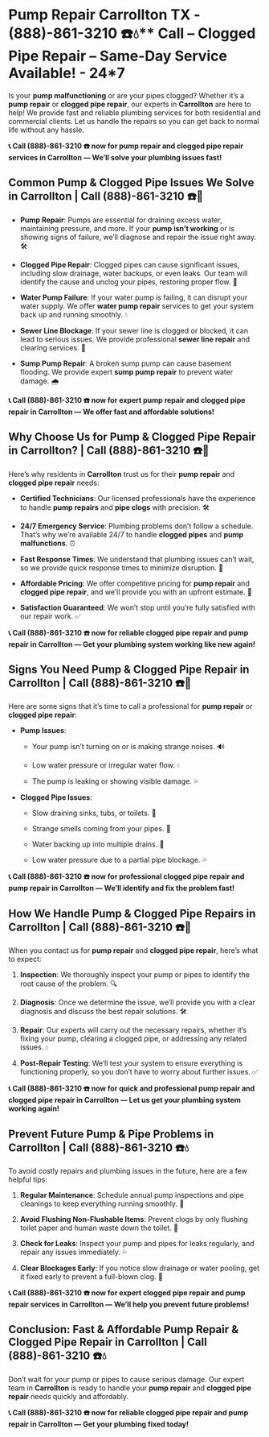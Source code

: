 # Pump Repair Carrollton TX - (888)-861-3210 ☎️💧** Call –  Clogged Pipe Repair – Same-Day Service Available! - 24*7

Is your **pump malfunctioning** or are your pipes clogged? Whether it’s a **pump repair** or **clogged pipe repair**, our experts in **Carrollton** are here to help! We provide fast and reliable plumbing services for both residential and commercial clients. Let us handle the repairs so you can get back to normal life without any hassle.

**📞 Call (888)-861-3210 ☎️ now for **pump repair** and **clogged pipe repair** services in Carrollton — We’ll solve your plumbing issues fast!**

## **Common Pump & Clogged Pipe Issues We Solve in Carrollton | Call (888)-861-3210 ☎️🔧**

- **Pump Repair**: Pumps are essential for draining excess water, maintaining pressure, and more. If your **pump isn’t working** or is showing signs of failure, we’ll diagnose and repair the issue right away. 🛠️
- **Clogged Pipe Repair**: Clogged pipes can cause significant issues, including slow drainage, water backups, or even leaks. Our team will identify the cause and unclog your pipes, restoring proper flow. 🚰
- **Water Pump Failure**: If your water pump is failing, it can disrupt your water supply. We offer **water pump repair** services to get your system back up and running smoothly. 💧
- **Sewer Line Blockage**: If your sewer line is clogged or blocked, it can lead to serious issues. We provide professional **sewer line repair** and clearing services. 🚽
- **Sump Pump Repair**: A broken sump pump can cause basement flooding. We provide expert **sump pump repair** to prevent water damage. 🌧️

**📞 Call (888)-861-3210 ☎️ now for expert **pump repair** and **clogged pipe repair** in Carrollton — We offer fast and affordable solutions!**

## **Why Choose Us for Pump & Clogged Pipe Repair in Carrollton? | Call (888)-861-3210 ☎️🌟**

Here’s why residents in **Carrollton** trust us for their **pump repair** and **clogged pipe repair** needs:

- **Certified Technicians**: Our licensed professionals have the experience to handle **pump repairs** and **pipe clogs** with precision. 🛠️
- **24/7 Emergency Service**: Plumbing problems don’t follow a schedule. That’s why we’re available 24/7 to handle **clogged pipes** and **pump malfunctions**. ⏰
- **Fast Response Times**: We understand that plumbing issues can’t wait, so we provide quick response times to minimize disruption. 🚨
- **Affordable Pricing**: We offer competitive pricing for **pump repair** and **clogged pipe repair**, and we’ll provide you with an upfront estimate. 💸
- **Satisfaction Guaranteed**: We won’t stop until you’re fully satisfied with our repair work. ✅

**📞 Call (888)-861-3210 ☎️ now for reliable **clogged pipe repair** and **pump repair** in Carrollton — Get your plumbing system working like new again!**

## **Signs You Need Pump & Clogged Pipe Repair in Carrollton | Call (888)-861-3210 ☎️🚨**

Here are some signs that it’s time to call a professional for **pump repair** or **clogged pipe repair**:

- **Pump Issues**: 
  - Your pump isn’t turning on or is making strange noises. 🔊
  - Low water pressure or irregular water flow. 💧
  - The pump is leaking or showing visible damage. 💦
- **Clogged Pipe Issues**: 
  - Slow draining sinks, tubs, or toilets. 🚿
  - Strange smells coming from your pipes. 🌱
  - Water backing up into multiple drains. 🚰
  - Low water pressure due to a partial pipe blockage. 💦

**📞 Call (888)-861-3210 ☎️ now for professional **clogged pipe repair** and **pump repair** in Carrollton — We’ll identify and fix the problem fast!**

## **How We Handle Pump & Clogged Pipe Repairs in Carrollton | Call (888)-861-3210 ☎️🔧**

When you contact us for **pump repair** and **clogged pipe repair**, here’s what to expect:

1. **Inspection**: We thoroughly inspect your pump or pipes to identify the root cause of the problem. 🔍
2. **Diagnosis**: Once we determine the issue, we’ll provide you with a clear diagnosis and discuss the best repair solutions. 🛠️
3. **Repair**: Our experts will carry out the necessary repairs, whether it’s fixing your pump, clearing a clogged pipe, or addressing any related issues. 💧
4. **Post-Repair Testing**: We’ll test your system to ensure everything is functioning properly, so you don’t have to worry about further issues. ✅

**📞 Call (888)-861-3210 ☎️ now for quick and professional **pump repair** and **clogged pipe repair** in Carrollton — Let us get your plumbing system working again!**

## **Prevent Future Pump & Pipe Problems in Carrollton | Call (888)-861-3210 ☎️💧**

To avoid costly repairs and plumbing issues in the future, here are a few helpful tips:

1. **Regular Maintenance**: Schedule annual pump inspections and pipe cleanings to keep everything running smoothly. 🔧
2. **Avoid Flushing Non-Flushable Items**: Prevent clogs by only flushing toilet paper and human waste down the toilet. 🚽
3. **Check for Leaks**: Inspect your pump and pipes for leaks regularly, and repair any issues immediately. 💦
4. **Clear Blockages Early**: If you notice slow drainage or water pooling, get it fixed early to prevent a full-blown clog. 🚰

**📞 Call (888)-861-3210 ☎️ now for expert **clogged pipe repair** and **pump repair** services in Carrollton — We’ll help you prevent future problems!**

## **Conclusion: Fast & Affordable Pump Repair & Clogged Pipe Repair in Carrollton | Call (888)-861-3210 ☎️💧**

Don’t wait for your pump or pipes to cause serious damage. Our expert team in **Carrollton** is ready to handle your **pump repair** and **clogged pipe repair** needs quickly and affordably.

**📞 Call (888)-861-3210 ☎️ now for reliable **clogged pipe repair** and **pump repair** in Carrollton — Get your plumbing fixed today!**
